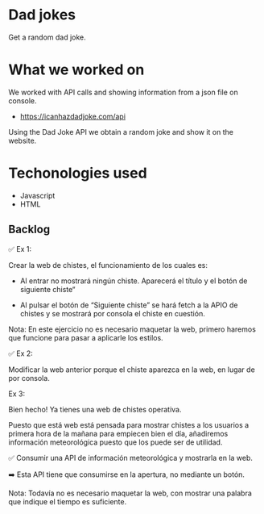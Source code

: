 # Dad jokes

Get a random dad joke.


# What we worked on

We worked with API calls and showing information from a json file on console.

* https://icanhazdadjoke.com/api

Using the Dad Joke API we obtain a random joke and show it on the website.


# Techonologies used

* Javascript
* HTML

## Backlog

✅ Ex 1:

Crear la web de chistes, el funcionamiento de los cuales es:

* Al entrar no mostrará ningún chiste. Aparecerá el título y el botón de siguiente chiste“

* Al pulsar el botón de “Siguiente chiste” se hará fetch a la APIO de chistes y se mostrará por consola el chiste en cuestión.

Nota: En este ejercicio no es necesario maquetar la web, primero haremos que funcione para pasar a aplicarle los estilos.

✅ Ex 2:

Modificar la web anterior porque el chiste aparezca en la web, en lugar de por consola.

Ex 3:

Bien hecho! Ya tienes una web de chistes operativa.

Puesto que está web está pensada para mostrar chistes a los usuarios a primera hora de la mañana para empiecen bien el día, añadiremos información meteorológica puesto que los puede ser de utilidad.

✅ Consumir una API de información meteorológica y mostrarla en la web. 

➡️ Esta API tiene que consumirse en la apertura, no mediante un botón.

Nota: Todavía no es necesario maquetar la web, con mostrar una palabra que indique el tiempo es suficiente.

